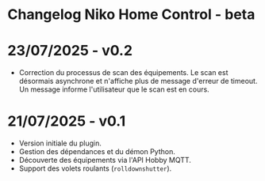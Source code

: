 # Changelog Niko Home Control - beta

# 23/07/2025 - v0.2
- Correction du processus de scan des équipements. Le scan est désormais asynchrone et n'affiche plus de message d'erreur de timeout. Un message informe l'utilisateur que le scan est en cours. 


# 21/07/2025 - v0.1
- Version initiale du plugin.
- Gestion des dépendances et du démon Python.
- Découverte des équipements via l'API Hobby MQTT.
- Support des volets roulants (`rolldownshutter`).
